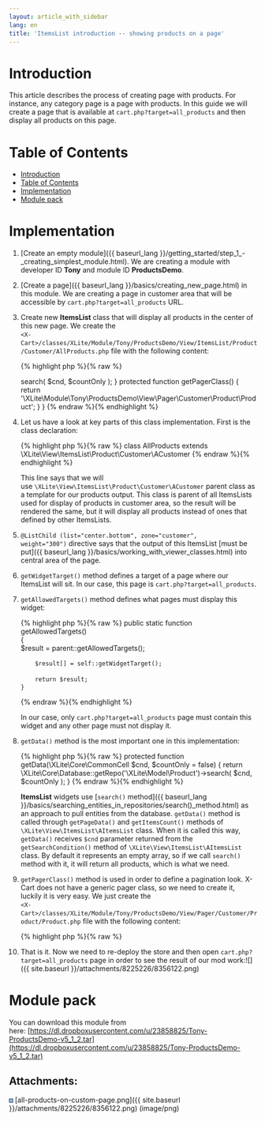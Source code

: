```yaml
---
layout: article_with_sidebar
lang: en
title: 'ItemsList introduction -- showing products on a page'
---
```

# Introduction

This article describes the process of creating page with products. For instance, any category page is a page with products. In this guide we will create a page that is available at `cart.php?target=all_products` and then display all products on this page.

# Table of Contents

*   [Introduction](#introduction)
*   [Table of Contents](#table-of-contents)
*   [Implementation](#implementation)
*   [Module pack](#module-pack)

# Implementation

1.  [Create an empty module]({{ baseurl_lang }}/getting_started/step_1_-_creating_simplest_module.html). We are creating a module with developer ID **Tony** and module ID **ProductsDemo**.
2.  [Create a page]({{ baseurl_lang }}/basics/creating_new_page.html) in this module. We are creating a page in customer area that will be accessible by `cart.php?target=all_products` URL.
3.  Create new **ItemsList** class that will display all products in the center of this new page. We create the  
    `<X-Cart>/classes/XLite/Module/Tony/ProductsDemo/View/ItemsList/Product/Customer/AllProducts.php` file with the following content: 

    {% highlight php %}{% raw %}
    <?php 

    namespace XLite\Module\Tony\ProductsDemo\View\ItemsList\Product\Customer; 

    /** 
     * 
     * @ListChild (list="center.bottom", zone="customer", weight="300") 
     */ 

    class AllProducts extends \XLite\View\ItemsList\Product\Customer\ACustomer
    { 
        protected static function getWidgetTarget()
        {
            return 'all_products';
        }

        public static function getAllowedTargets()  
        {  
            $result = parent::getAllowedTargets();

            $result[] = self::getWidgetTarget();

            return $result;
        } 

        protected function getData(\XLite\Core\CommonCell $cnd, $countOnly = false)
        {
            return \XLite\Core\Database::getRepo('\XLite\Model\Product')->search(
                $cnd,
                $countOnly
            );
        }

        protected function getPagerClass()
        {
            return '\XLite\Module\Tony\ProductsDemo\View\Pager\Customer\Product\Product';
        }
    }
    {% endraw %}{% endhighlight %}
4.  Let us have a look at key parts of this class implementation. First is the class declaration: 

    {% highlight php %}{% raw %}
    class AllProducts extends \XLite\View\ItemsList\Product\Customer\ACustomer
    {% endraw %}{% endhighlight %}

    This line says that we will use `\XLite\View\ItemsList\Product\Customer\ACustomer` parent class as a template for our products output. This class is parent of all ItemsLists used for display of products in customer area, so the result will be rendered the same, but it will display all products instead of ones that defined by other ItemsLists.

5.  `@ListChild (list="center.bottom", zone="customer", weight="300")` directive says that the output of this ItemsList [must be put]({{ baseurl_lang }}/basics/working_with_viewer_classes.html) into central area of the page.

6.  `getWidgetTarget()` method defines a target of a page where our ItemsList will sit. In our case, this page is `cart.php?target=all_products`.
7.  `getAllowedTargets()` method defines what pages must display this widget: 

    {% highlight php %}{% raw %}
        public static function getAllowedTargets()  
        {  
            $result = parent::getAllowedTargets();

            $result[] = self::getWidgetTarget();

            return $result;
        }  
    {% endraw %}{% endhighlight %}

    In our case, only `cart.php?target=all_products` page must contain this widget and any other page must not display it.

8.  `getData()` method is the most important one in this implementation: 

    {% highlight php %}{% raw %}
        protected function getData(\XLite\Core\CommonCell $cnd, $countOnly = false) 
        { 
            return \XLite\Core\Database::getRepo('\XLite\Model\Product')->search(
                $cnd,
                $countOnly
            ); 
        }
    {% endraw %}{% endhighlight %}

    **ItemsList** widgets use [`search()` method]({{ baseurl_lang }}/basics/searching_entities_in_repositories/search()_method.html) as an approach to pull entities from the database. `getData()` method is called through `getPageData()` and `getItemsCount()` methods of `\XLite\View\ItemsList\AItemsList` class. When it is called this way, `getData()` receives `$cnd` parameter returned from the `getSearchCondition()` method of `\XLite\View\ItemsList\AItemsList` class. By default it represents an empty array, so if we call `search()` method with it, it will return all products, which is what we need.

9.  `getPagerClass()` method is used in order to define a pagination look. X-Cart does not have a generic pager class, so we need to create it, luckily it is very easy. We just create the  
    `<X-Cart>/classes/XLite/Module/Tony/ProductsDemo/View/Pager/Customer/Product/Product.php` file with the following content: 

    {% highlight php %}{% raw %}
    <?php

    namespace XLite\Module\Tony\ProductsDemo\View\Pager\Customer\Product;

    class Product extends \XLite\View\Pager\Customer\Product\AProduct
    {
    }
    {% endraw %}{% endhighlight %}

    As you can see, we just extend an abstract class `\XLite\View\Pager\Customer\Product\AProduct`. Once it is done we define our `getPagerClass()` method as: 

    {% highlight php %}{% raw %}
        protected function getPagerClass()
        {
            return '\XLite\Module\Tony\ProductsDemo\View\Pager\Customer\Product\Product';
        }
    {% endraw %}{% endhighlight %}
10.  That is it. Now we need to re-deploy the store and then open `cart.php?target=all_products` page in order to see the result of our mod work:![]({{ site.baseurl }}/attachments/8225226/8356122.png)

# Module pack

You can download this module from here: [https://dl.dropboxusercontent.com/u/23858825/Tony-ProductsDemo-v5_1_2.tar](https://dl.dropboxusercontent.com/u/23858825/Tony-ProductsDemo-v5_1_2.tar)

## Attachments:

![](images/icons/bullet_blue.gif) [all-products-on-custom-page.png]({{ site.baseurl }}/attachments/8225226/8356122.png) (image/png)